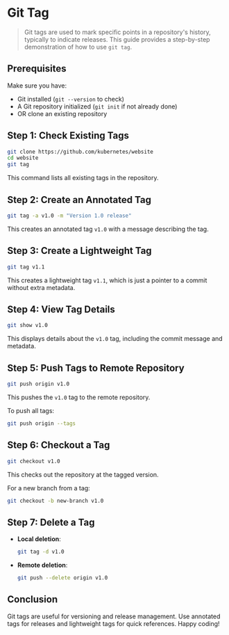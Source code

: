 # Git Tag

> Git tags are used to mark specific points in a repository's history, typically to indicate releases. This guide provides a step-by-step demonstration of how to use `git tag`.

## Prerequisites

Make sure you have:
- Git installed (`git --version` to check)
- A Git repository initialized (`git init` if not already done)
- OR clone an existing repository 


## Step 1: Check Existing Tags
```sh
git clone https://github.com/kubernetes/website
cd website
git tag
```
This command lists all existing tags in the repository.

## Step 2: Create an Annotated Tag
```sh
git tag -a v1.0 -m "Version 1.0 release"
```
This creates an annotated tag `v1.0` with a message describing the tag.

## Step 3: Create a Lightweight Tag
```sh
git tag v1.1
```
This creates a lightweight tag `v1.1`, which is just a pointer to a commit without extra metadata.

## Step 4: View Tag Details
```sh
git show v1.0
```
This displays details about the `v1.0` tag, including the commit message and metadata.

## Step 5: Push Tags to Remote Repository
```sh
git push origin v1.0
```
This pushes the `v1.0` tag to the remote repository.

To push all tags:
```sh
git push origin --tags
```

## Step 6: Checkout a Tag
```sh
git checkout v1.0
```
This checks out the repository at the tagged version.

For a new branch from a tag:
```sh
git checkout -b new-branch v1.0
```

## Step 7: Delete a Tag
- **Local deletion**:
  ```sh
  git tag -d v1.0
  ```
- **Remote deletion**:
  ```sh
  git push --delete origin v1.0
  ```

## Conclusion
Git tags are useful for versioning and release management. Use annotated tags for releases and lightweight tags for quick references. Happy coding!